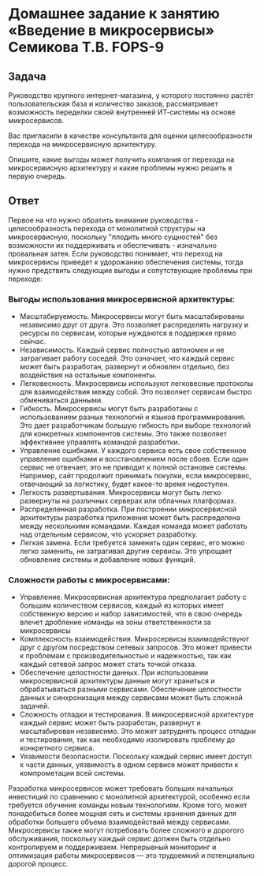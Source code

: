 # Домашнее задание к занятию «Введение в микросервисы» Семикова Т.В. FOPS-9

## Задача

Руководство крупного интернет-магазина, у которого постоянно растёт пользовательская база и количество заказов, рассматривает возможность переделки своей внутренней   ИТ-системы на основе микросервисов. 

Вас пригласили в качестве консультанта для оценки целесообразности перехода на микросервисную архитектуру. 

Опишите, какие выгоды может получить компания от перехода на микросервисную архитектуру и какие проблемы нужно решить в первую очередь.

## Ответ

Первое на что нужно обратить внимание руководства - целесообразность перехода от монолитной структуры на микросервисную, поскольку "плодить много сущностей" без возможности их поддерживать и обеспечивать - изначально провальная затея. Если руководство понимает, что переход на микросервисы приведет к удорожанию обеспечения системы, тогда нужно предствить следующие выгоды и сопутствующие проблемы при переходе:

### Выгоды использования микросервисной архитектуры:
- Масштабируемость. Микросервисы могут быть масштабированы независимо друг от друга. Это позволяет распределять нагрузку и ресурсы по сервисам, которые нуждаются в поддержке прямо сейчас.
- Независимость. Каждый сервис полностью автономен и не затрагивает работу соседей. Это означает, что каждый сервис может быть разработан, развернут и обновлен отдельно, без воздействия на остальные компоненты.
- Легковесность. Микросервисы используют легковесные протоколы для взаимодействия между собой. Это позволяет сервисам быстро обмениваться данными.
- Гибкость. Микросервисы могут быть разработаны с использованием разных технологий и языков программирования. Это дает разработчикам большую гибкость при выборе технологий для конкретных компонентов системы. Это также позволяет эффективнее управлять командой разработки.
- Управление ошибками. У каждого сервиса есть свое собственное управление ошибками и восстановлением после сбоев. Если один сервис не отвечает, это не приводит к полной остановке системы. Например, сайт продолжит принимать покупки, если микросервис, отвечающий за логистику, будет какое-то время недоступен.
- Легкость развертывания. Микросервисы могут быть легко развернуты на различных серверах или облачных платформах.
- Распределенная разработка. При построении микросервисной архитектуры разработка приложения может быть распределена между несколькими командами. Каждая команда может работать над отдельным сервисом, что ускоряет разработку.
- Легкая замена. Если требуется заменить один сервис, его можно легко заменить, не затрагивая другие сервисы. Это упрощает обновление системы и добавление новых функций.

### Сложности работы с микросервисами:
- Управление. Микросервисная архитектура предполагает работу с большим количеством сервисов, каждый из которых имеет собственную версию и набор зависимостей, что в свою очередь влечет дробление команды на зоны ответственности за микросервисы 
- Комплексность взаимодействия. Микросервисы взаимодействуют друг с другом посредством сетевых запросов. Это может привести к проблемам с производительностью и надежностью, так как каждый сетевой запрос может стать точкой отказа.
- Обеспечение целостности данных. При использовании микросервисной архитектуры данные могут храниться и обрабатываться разными сервисами. Обеспечение целостности данных и синхронизация между сервисами может быть сложной задачей.
- Сложность отладки и тестирования. В микросервисной архитектуре каждый сервис может быть разработан, развернут и масштабирован независимо. Это может затруднять процесс отладки и тестирования, так как необходимо изолировать проблему до конкретного сервиса.
- Уязвимости безопасности. Поскольку каждый сервис имеет доступ к части данных, уязвимость в одном сервисе может привести к компрометации всей системы.

Разработка микросервисов может требовать больших начальных инвестиций по сравнению с монолитной архитектурой, особенно если требуется обучение команды новым технологиям. Кроме того, может понадобиться более мощная сеть и системы хранения данных для обработки большего объема взаимодействий между сервисами.
Микросервисы также могут потребовать более сложного и дорогого обслуживания, поскольку каждый сервис должен быть отдельно контролируем и поддерживаем. Непрерывный мониторинг и оптимизация работы микросервисов — это трудоемкий и потенциально дорогой процесс.
